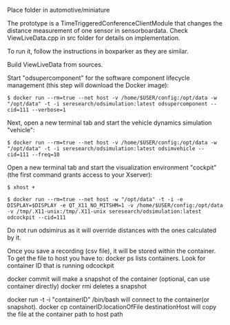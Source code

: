 Place folder in automotive/miniature

The prototype is a TimeTriggeredConferenceClientModule that changes the distance measurement of one sensor in sensorboardata.
Check ViewLiveData.cpp in src folder for details on implementation.

To run it, follow the instructions in boxparker as they are similar.

Build ViewLiveData from sources.

Start "odsupercomponent" for the software component lifecycle management (this step will download the Docker image):

    $ docker run --rm=true --net host -v /home/$USER/config:/opt/data -w "/opt/data" -t -i seresearch/odsimulation:latest odsupercomponent --cid=111 --verbose=1

Next, open a new terminal tab and start the vehicle dynamics simulation "vehicle":

    $ docker run --rm=true --net host -v /home/$USER/config:/opt/data -w "/opt/data" -t -i seresearch/odsimulation:latest odsimvehicle --cid=111 --freq=10

Open a new terminal tab and start the visualization environment "cockpit" (the first command grants access to your Xserver):

    $ xhost +

    $ docker run --rm=true --net host -w "/opt/data" -t -i -e DISPLAY=$DISPLAY -e QT_X11_NO_MITSHM=1 -v /home/$USER/config:/opt/data -v /tmp/.X11-unix:/tmp/.X11-unix seresearch/odsimulation:latest odcockpit --cid=111


Do not run odsimirus as it will override distances with the ones calculated by it.

Once you save a recording (csv file), it will be stored within the container. 
To get the file to host you have to:
docker ps lists containers. Look for container ID that is running odcockpit

docker commit will make a snapshot of the container (optional, can use container directly)
docker rmi deletes a snapshot

docker run -t -i "containerID" /bin/bash will connect to the container(or snapshot).
docker cp containerID:locationOfFile destinationHost will copy the file at the container path to host path


